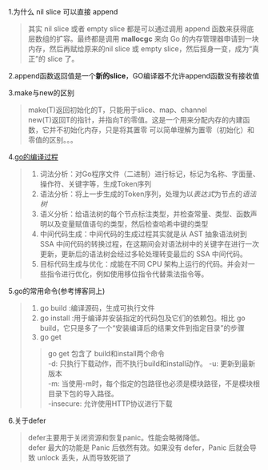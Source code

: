 1.为什么 nil slice 可以直接 append
> 其实 nil slice 或者 empty slice 都是可以通过调用 append 函数来获得底层数组的扩容。最终都是调用 **mallocgc** 来向 Go 的内存管理器申请到一块内存，然后再赋给原来的nil slice 或 empty slice，然后摇身一变，成为“真正”的 slice 了。

2.append函数返回值是一个**新的slice**，GO编译器不允许append函数没有接收值  

3.make与new的区别
> make(T)返回初始化的T，只能用于slice、map、channel  
> new(T)返回T的指针，并指向T的零值。这是一个用来分配内存的内建函数，它并不初始化内存，只是将其置零
> 可以简单理解为置零（初始化）和零值的区别。。。

4.[go的编译过程](https://mp.weixin.qq.com/s?__biz=MjM5MDUwNTQwMQ==&mid=2257483812&idx=1&sn=3bc022cc699e24c0639e9ca6b321d552&chksm=a53918f2924e91e488c786c308353ee963df3e1bccb577bc9b03dd94f9551e4172401133becd&mpshare=1&scene=1&srcid=&key=510b2bd21a8a969b20e47c7693358a90af167dd62d840690ad4ade5055ba9d755880a0343a155953ed1d08cc44d0c290deeca91f9d621e4f1cd4569a4f66c615e3f9a0e7edbf7c3271f832e043117132&ascene=1&uin=MjEwMjA3MTA2NQ%3D%3D&devicetype=Windows+10&version=62060834&lang=zh_CN&pass_ticket=H4brR44nrECmMMcRH2Mu3Xmljhe1RnoC5EVUMsgppKV%2BXkPf488pLLjTIs71U9md)
> 1. 词法分析：对Go程序文件（二进制）进行标记，标记为名称、字面量、操作符、关键字等，生成Token序列    
> 2. 语法分析：将上一步生成的Token序列，处理为以*表达式*为节点的*语法树*  
> 3. 语义分析：给语法树的每个节点标注类型，并检查常量、类型、函数声明以及变量赋值语句的类型，然后检查哈希中键的类型  
> 4. 中间代码生成：中间代码的生成过程其实就是从 AST 抽象语法树到 SSA 中间代码的转换过程，在这期间会对语法树中的关键字在进行一次更新，更新后的语法树会经过多轮处理转变最后的 SSA 中间代码。   
> 5. 目标代码生成与优化：成能在不同 CPU 架构上运行的代码。并会对一些指令进行优化，例如使用移位指令代替乘法指令等。  

5.go的常用命令(参考博客同上)
> 1. go build :编译源码，生成可执行文件
> 2. go install :用于编译并安装指定的代码包及它们的依赖包。相比 go build，它只是多了一个“安装编译后的结果文件到指定目录”的步骤
> 3. go get  
>> go get 包含了 build和install两个命令  
>> -d: 只执行下载动作，而不执行build和install动作。
>> -u: 更新到最新版本  
>> -m: 当使用-m时，每个指定的包路径也必须是模块路径，不是模块根目录下包的导入路径。  
>> -insecure: 允许使用HTTP协议进行下载

6.关于defer
> defer主要用于关闭资源和恢复panic。性能会略微降低。  
defer 最大的功能是 Panic 后依然有效。如果没有 defer，Panic 后就会导致 unlock 丢失，从而导致死锁了